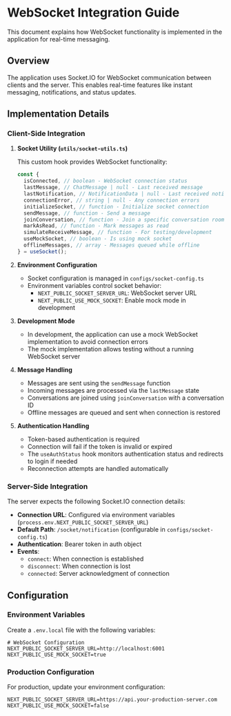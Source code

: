 # WebSocket Integration Guide

This document explains how WebSocket functionality is implemented in the application for real-time messaging.

## Overview

The application uses Socket.IO for WebSocket communication between clients and the server. This enables real-time features like instant messaging, notifications, and status updates.

## Implementation Details

### Client-Side Integration

1. **Socket Utility (`utils/socket-utils.ts`)**

   This custom hook provides WebSocket functionality:

   ```typescript
   const {
     isConnected, // boolean - WebSocket connection status
     lastMessage, // ChatMessage | null - Last received message
     lastNotification, // NotificationData | null - Last received notification
     connectionError, // string | null - Any connection errors
     initializeSocket, // function - Initialize socket connection
     sendMessage, // function - Send a message
     joinConversation, // function - Join a specific conversation room
     markAsRead, // function - Mark messages as read
     simulateReceiveMessage, // function - For testing/development
     useMockSocket, // boolean - Is using mock socket
     offlineMessages, // array - Messages queued while offline
   } = useSocket();
   ```

2. **Environment Configuration**

   - Socket configuration is managed in `configs/socket-config.ts`
   - Environment variables control socket behavior:
     - `NEXT_PUBLIC_SOCKET_SERVER_URL`: WebSocket server URL
     - `NEXT_PUBLIC_USE_MOCK_SOCKET`: Enable mock mode in development

3. **Development Mode**

   - In development, the application can use a mock WebSocket implementation to avoid connection errors
   - The mock implementation allows testing without a running WebSocket server

4. **Message Handling**

   - Messages are sent using the `sendMessage` function
   - Incoming messages are processed via the `lastMessage` state
   - Conversations are joined using `joinConversation` with a conversation ID
   - Offline messages are queued and sent when connection is restored

5. **Authentication Handling**

   - Token-based authentication is required
   - Connection will fail if the token is invalid or expired
   - The `useAuthStatus` hook monitors authentication status and redirects to login if needed
   - Reconnection attempts are handled automatically

### Server-Side Integration

The server expects the following Socket.IO connection details:

- **Connection URL**: Configured via environment variables (`process.env.NEXT_PUBLIC_SOCKET_SERVER_URL`)
- **Default Path**: `/socket/notification` (configurable in `configs/socket-config.ts`)
- **Authentication**: Bearer token in auth object
- **Events**:
  - `connect`: When connection is established
  - `disconnect`: When connection is lost
  - `connected`: Server acknowledgment of connection

## Configuration

### Environment Variables

Create a `.env.local` file with the following variables:

```
# WebSocket Configuration
NEXT_PUBLIC_SOCKET_SERVER_URL=http://localhost:6001
NEXT_PUBLIC_USE_MOCK_SOCKET=true
```

### Production Configuration

For production, update your environment configuration:

```
NEXT_PUBLIC_SOCKET_SERVER_URL=https://api.your-production-server.com
NEXT_PUBLIC_USE_MOCK_SOCKET=false
```
